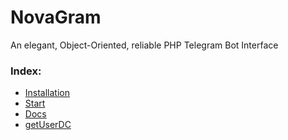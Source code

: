 # NovaGram
An elegant, Object-Oriented, reliable PHP Telegram Bot Interface

### Index:

   * [Installation](installation.md)
   * [Start](start.md)
   * [Docs](docs.md)
   * [getUserDC](#getUserDC)
